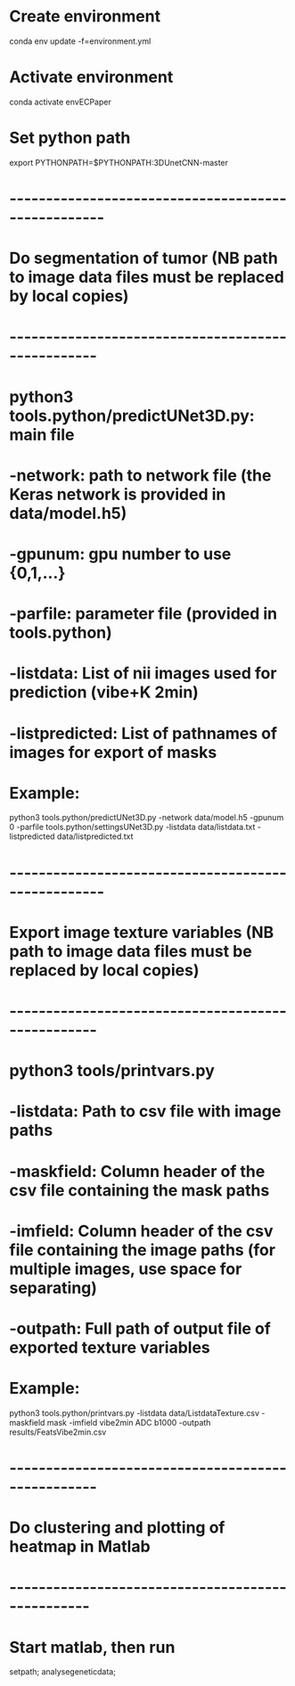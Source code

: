 # Create environment
conda env update -f=environment.yml

# Activate environment
conda activate envECPaper

# Set python path
export PYTHONPATH=$PYTHONPATH:3DUnetCNN-master

# ---------------------------------------------------
# Do segmentation of tumor (NB path to image data files must be replaced by local copies)
# --------------------------------------------------
# python3 tools.python/predictUNet3D.py: main file 
# -network: path to network file (the Keras network is provided in data/model.h5) 
# -gpunum: gpu number to use {0,1,...} 
# -parfile: parameter file (provided in tools.python) 
# -listdata: List of nii images used for prediction (vibe+K 2min) 
# -listpredicted: List of pathnames of images for export of masks 
# Example: 
python3 tools.python/predictUNet3D.py 
	-network data/model.h5 
	-gpunum 0 
	-parfile tools.python/settingsUNet3D.py 
	-listdata data/listdata.txt 
	-listpredicted data/listpredicted.txt

# ---------------------------------------------------
# Export image texture variables (NB path to image data files must be replaced by local copies)
# --------------------------------------------------
# python3 tools/printvars.py  
# -listdata: Path to csv file with image paths 
# -maskfield: Column header of the csv file containing the mask paths 
# -imfield: Column header of the csv file containing the image paths (for multiple images, use space for separating)
# -outpath: Full path of output file of exported texture variables 
# Example:
python3 tools.python/printvars.py 
	-listdata data/ListdataTexture.csv 
	-maskfield mask 
	-imfield vibe2min ADC b1000
	-outpath results/FeatsVibe2min.csv

# --------------------------------------------------
# Do clustering and plotting of heatmap in Matlab
# -------------------------------------------------
# Start matlab, then run 
setpath;
analysegeneticdata;
